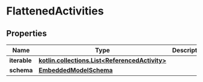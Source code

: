 
# FlattenedActivities

## Properties
Name | Type | Description | Notes
------------ | ------------- | ------------- | -------------
**iterable** | [**kotlin.collections.List&lt;ReferencedActivity&gt;**](ReferencedActivity.md) |  | 
**schema** | [**EmbeddedModelSchema**](EmbeddedModelSchema.md) |  |  [optional]



